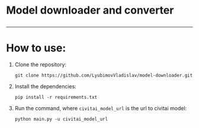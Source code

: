# Model downloader and converter<hr>
# How to use:
1. Clone the repository:
   ```
   git clone https://github.com/LyubimovVladislav/model-downloader.git
   ```
2. Install the dependencies:
   ```
   pip install -r requirements.txt
   ```
3. Run the command, where `civitai_model_url` is the url to civitai model:
   ```
   python main.py -u civitai_model_url
   ```